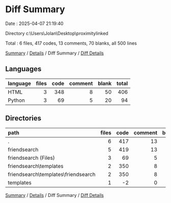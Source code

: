 # Diff Summary

Date : 2025-04-07 21:19:40

Directory c:\\Users\\Jolan\\Desktop\\proximitylinked

Total : 6 files,  417 codes, 13 comments, 70 blanks, all 500 lines

[Summary](results.md) / [Details](details.md) / Diff Summary / [Diff Details](diff-details.md)

## Languages
| language | files | code | comment | blank | total |
| :--- | ---: | ---: | ---: | ---: | ---: |
| HTML | 3 | 348 | 8 | 50 | 406 |
| Python | 3 | 69 | 5 | 20 | 94 |

## Directories
| path | files | code | comment | blank | total |
| :--- | ---: | ---: | ---: | ---: | ---: |
| . | 6 | 417 | 13 | 70 | 500 |
| friendsearch | 5 | 419 | 13 | 70 | 502 |
| friendsearch (Files) | 3 | 69 | 5 | 20 | 94 |
| friendsearch\\templates | 2 | 350 | 8 | 50 | 408 |
| friendsearch\\templates\\friendsearch | 2 | 350 | 8 | 50 | 408 |
| templates | 1 | -2 | 0 | 0 | -2 |

[Summary](results.md) / [Details](details.md) / Diff Summary / [Diff Details](diff-details.md)